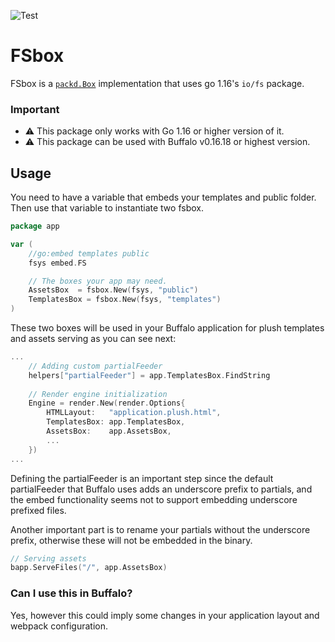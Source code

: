 ![Test](https://github.com/paganotoni/fsbox/workflows/Test/badge.svg)

# FSbox

FSbox is a [`packd.Box`](https://github.com/gobuffalo/packd) implementation that uses go 1.16's `io/fs` package.

### Important

- ⚠️ This package only works with Go 1.16 or higher version of it.
- ⚠️ This package can be used with Buffalo v0.16.18 or highest version.
## Usage

You need to have a variable that embeds your templates and public folder. Then use that variable to instantiate two fsbox.

```go
package app

var (
    //go:embed templates public
    fsys embed.FS

    // The boxes your app may need.
    AssetsBox  = fsbox.New(fsys, "public")
    TemplatesBox = fsbox.New(fsys, "templates")
)
```

These two boxes will be used in your Buffalo application for plush templates and assets serving as you can see next:

```go
...
    // Adding custom partialFeeder
    helpers["partialFeeder"] = app.TemplatesBox.FindString
    
    // Render engine initialization
    Engine = render.New(render.Options{
		HTMLLayout:   "application.plush.html",
		TemplatesBox: app.TemplatesBox,
		AssetsBox:    app.AssetsBox,
		...
	})
...
```

Defining the partialFeeder is an important step since the default partialFeeder that Buffalo uses adds an underscore prefix to partials, and the embed functionality seems not to support embedding underscore prefixed files.

Another important part is to rename your partials without the underscore prefix, otherwise these will not be embedded in the binary.


```go
// Serving assets
bapp.ServeFiles("/", app.AssetsBox)
```
### Can I use this in Buffalo?

Yes, however this could imply some changes in your application layout and webpack configuration.
